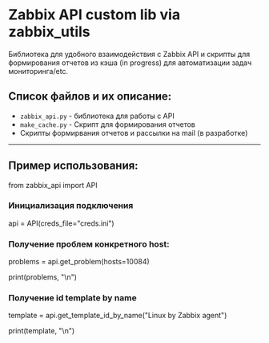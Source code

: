 # Zabbix API custom lib via zabbix_utils 

Библиотека для удобного взаимодействия c Zabbix API и скрипты для формирования отчетов из кэша (in progress) для автоматизации задач мониторинга/etc.

##  Список файлов и их описание:

- `zabbix_api.py` - библиотека для работы с API 
- `make_cache.py` - Скрипт для формирования отчетов
- Скрипты формирвания отчетов и рассылки на mail (в разработке)

_____________________

## Пример использования:

from zabbix_api import API

### Инициализация подключения
api = API(creds_file="creds.ini")

### Получение проблем конкретного host:
problems = api.get_problem(hosts=10084)

print(problems, "\n") 

### Получение id template by name
template = api.get_template_id_by_name("Linux by Zabbix agent")

print(template, "\n")
